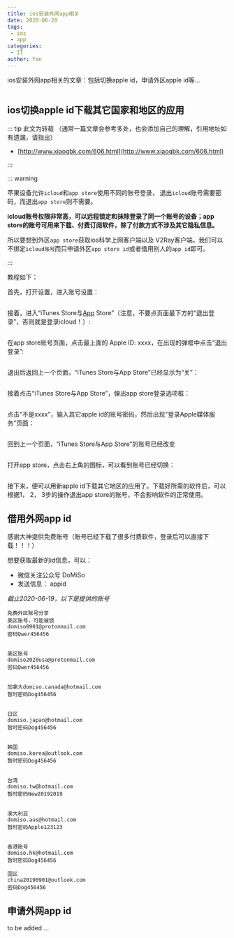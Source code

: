 ```yaml
---
title: ios安装外网app相关
date: 2020-06-20
tags:
 - ios
 - app
categories:
 - IT
author: Yan
---
```


ios安装外网app相关的文章：包括切换apple id，申请外区apple id等...

<div style="display:flex;"><img src="https://heyan.site:8003/download/0620-ios.png" alt="" style="zoom:100%;display:block;" align="left"/></div>



<!-- more -->

## **ios切换apple id下载其它国家和地区的应用**

::: tip 此文为转载 （通常一篇文章会参考多处，也会添加自己的理解，引用地址如有遗漏，请指出）

- [http://www.xiaoqbk.com/606.html](http://www.xiaoqbk.com/606.html)

:::

::: warning

苹果设备允许`icloud`和`app store`使用不同的账号登录， 退出`icloud`账号需要密码，而退出`app store`则不需要。

**icloud账号权限非常高，可以远程锁定和抹除登录了同一个账号的设备；app store的账号可用来下载、付费订阅软件，除了付款方式不涉及其它隐私信息。**

所以要想到外区`app store`获取ios科学上网客户端以及 V2Ray客户端。我们可以不绑定`icloud账号`而只申请外区`app store id`或者借用别人的`app id`即可。

:::

教程如下：

首先，打开设置，进入账号设置：

<div style="display:flex;"><img src="https://tlanyan.me/wp-content/uploads/2019/11/ios-setting.jpeg" alt="" style="zoom:30%;display:block;" align="left"/></div>

接着，进入“iTunes Store与[App](http://www.xiaoqbk.com/tag/App) Store”（注意，不要点页面最下方的“退出登录”，否则就是登录icloud！）:

<div style="display:flex;"><img src="https://tlanyan.me/wp-content/uploads/2019/11/ios-account.jpeg" alt="" style="zoom:30%;display:block;" align="left"/></div>

在app store账号页面，点击最上面的 Apple ID: xxxx，在出现的弹框中点击“退出登录”:

<div style="display:flex;"><img src="https://tlanyan.me/wp-content/uploads/2019/11/app-store-options.jpeg" alt="" style="zoom:30%;display:block;" align="left"/></div>

退出后返回上一个页面，“iTunes Store与App Store”已经显示为“关”：

<div style="display:flex;"><img src="https://tlanyan.me/wp-content/uploads/2019/11/app-store-close.jpeg" alt="" style="zoom:30%;display:block;" align="left"/></div>

接着点击“iTunes Store与App Store”，弹出app store登录选项框：

<div style="display:flex;"><img src="https://tlanyan.me/wp-content/uploads/2019/11/login-app-store.jpeg" alt="" style="zoom:30%;display:block;" align="left"/></div>

点击“不是xxxx”，输入其它apple id的账号密码，然后出现”登录Apple媒体服务”页面：

<div style="display:flex;"><img src="https://tlanyan.me/wp-content/uploads/2019/11/ios-login.jpeg" alt="" style="zoom:30%;display:block;" align="left"/></div>

回到上一个页面，“iTunes Store与App Store”的账号已经改变

<div style="display:flex;"><img src="https://tlanyan.me/wp-content/uploads/2019/11/iphone-acount.jpeg" alt="" style="zoom:30%;display:block;" align="left"/></div>

打开app store，点击右上角的图标，可以看到账号已经切换：

<div style="display:flex;"><img src="https://tlanyan.me/wp-content/uploads/2019/11/app-store-account.jpeg" alt="" style="zoom:30%;display:block;" align="left"/></div>

接下来，便可以用新apple id下载其它地区的应用了。下载好所需的软件后，可以根据1， 2， 3步的操作退出app store的账号，不会影响软件的正常使用。



## 借用外网app id

感谢大神提供免费账号（账号已经下载了很多付费软件，登录后可以直接下载！！！）

想要获取最新的id信息，可以：

- 微信关注公众号 	DoMiSo
- 发送信息： 	appid

*截止2020-06-19，以下是提供的账号*

```
免费外区账号分享
美区账号，可能被锁
domiso0901@protonmail.com
密码Qwer456456


美区账号
domiso2020usa@protonmail.com
密码Qwer456456


加拿大domiso.canada@hotmail.com
暂时密码Dog456456 


日区
domiso.japan@hotmail.com
暂时密码Dog456456 


韩国
domiso.korea@outlook.com
暂时密码Dog456456 


台湾
domiso.tw@hotmail.com
暂时密码New20192019 


澳大利亚
domiso.aus@hotmail.com
暂时密码Apple123123 


香港账号
domiso.hk@hotmail.com
暂时密码Dog456456

国区
china20190901@outlook.com
密码Dog456456
```





## 申请外网app id

to be added ...